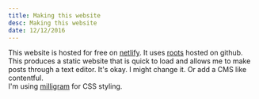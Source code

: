```yaml
---
title: Making this website
desc: Making this website
date: 12/12/2016
---
```

  
This website is hosted for free on [netlify](https://www.netlify.com). It uses [roots](http://www.roots.cx) hosted on github. This produces a static website that is quick to load and allows me to make posts through a text editor. It's okay. I might change it. Or add a CMS like contentful.  
I'm using [milligram](http://milligram.github.io) for CSS styling.  

  







